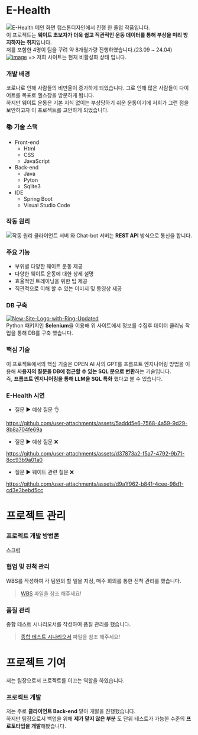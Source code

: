 # E-Health
![E-Health 메인 화면](https://github.com/vieisi8/E-Health/assets/146730344/b1ded5be-779d-4205-a93c-d979e492b6a9)
캡스톤디자인에서 진행 한 졸업 작품입니다.<br>
이 프로젝트는 <strong>웨이트 초보자가 더욱 쉽고 직관적인 운동 데이터를 통해 부상을 미리 방지하자는 취지</strong>입니다.<br>
저를 포함한 4명이 팀을 꾸려 약 8개월가량 진행하였습니다.(23.09 ~ 24.04)<br>
[![image](https://github.com/vieisi8/E-Health/assets/146730344/f5ad5be3-1c4e-4231-aac6-429d8d91e0c3)](http://54.180.219.227:8080/) => 저희 사이트는 현재 비활성화 상태 입니다.

### 개발 배경
코로나로 인해 사람들의 비만율이 증가하게 되었습니다. 그로 인해 많은 사람들이 다이어트를 목표로 헬스장을 방문하게 됩니다.<br>
하지만 웨이트 운동은 기본 지식 없이는 부상당하기 쉬운 운동이기에 저희가 그런 점을 보안하고자 이 프로젝트를 고안하게 되었습니다.

### 📚 기술 스택
- Front-end
  - Html
  - CSS
  - JavaScript
- Back-end
  - Java
  - Pyton
  - Sqlite3
- IDE
  - Spring Boot
  - Visual Studio Code

### 작동 원리
![작동 원리](https://github.com/vieisi8/E-Health/assets/146730344/3e5d4e22-a2fa-4f52-87a1-5702cf45b595)
클라이언트 서버 와 Chat-bot 서버는 <strong>REST API</strong> 방식으로 통신을 합니다.

### 주요 기능
- 부위별 다양한 웨이트 운동 제공
- 다양한 웨이트 운동에 대한 상세 설명
- 효율적인 트레이닝을 위한 팁 제공
- 직관적으로 이해 할 수 있는 이미지 및 동영상 제공

### DB 구축
[![New-Site-Logo-with-Ring-Updated](https://github.com/vieisi8/E-Health/assets/146730344/d22ecfda-cc87-47f1-a1f1-2390d049ecad)](https://weighttraining.guide/)
<br>
Python 패키지인 <strong>Selenium</strong>을 이용해 위 사이트에서 정보를 수집후 데이터 클리닝 작업을 통해 DB를 구축 했습니다.

### 핵심 기술
이 프로젝트에서의 핵심 기술은 OPEN AI 사의 GPT를 프롬프트 엔지니어링 방법을 이용해 <strong>사용자의 질문을 DB에 접근할 수 있는 SQL 문으로 변환</strong>하는 기술입니다.<br>
즉, <strong>프롬프트 엔지니어링을 통해 LLM을 SQL 특화</strong> 했다고 볼 수 있습니다.

### E-Health 시연

  - 질문 ▶ 예상 질문 👌

https://github.com/user-attachments/assets/5addd5e6-7568-4a59-9d29-8b8a704fe69a

  - 질문 ▶ 예상 질문 ❌

https://github.com/user-attachments/assets/d37873a2-f5a7-4792-9b71-8cc93b9a01a0

  - 질문 ▶ 웨이트 관련 질문 ❌

https://github.com/user-attachments/assets/d9a1f962-b841-4cee-98d1-cd3e3bebd5cc








# 프로젝트 관리

### 프로젝트 개발 방법론
스크럼

### 협업 및 진척 관리
WBS를 작성하여 각 팀원의 할 일을 지정, 매주 회의를 통한 진척 관리를 했습니다.

> [WBS](https://github.com/vieisi8/E-Health/blob/main/%ED%94%84%EB%A1%9C%EC%A0%9D%ED%8A%B8%20%EA%B4%80%EB%A6%AC/WBS.xlsx) 파일을 참조 해주세요!

### 품질 관리
종합 테스트 시나리오서를 작성하여 품질 관리를 했습니다.

> [종합 테스트 시나리오서](https://github.com/vieisi8/E-Health/blob/main/%ED%94%84%EB%A1%9C%EC%A0%9D%ED%8A%B8%20%EA%B4%80%EB%A6%AC/%EC%A2%85%ED%95%A9%ED%85%8C%EC%8A%A4%ED%8A%B8%20%EC%8B%9C%EB%82%98%EB%A6%AC%EC%98%A4.xlsx) 파일을 참조 해주세요!

# 프로젝트 기여
저는 팀장으로서 프로젝트를 이끄는 역할을 하였습니다.

### 프로젝트 개발
저는 주로 <strong>클라이언트 Back-end</strong> 맡아 개발을 진행했습니다.<br>
하지만 팀장으로서 백업을 위해 <strong> 제가 맡지 않은 부분</strong> 도 단위 테스트가 가능한 수준의 <strong>프로토타입을 개발</strong>해봤습니다.
